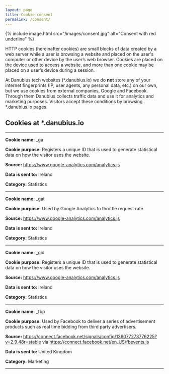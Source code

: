 ```yaml
---
layout: page
title: Cookie consent
permalink: /consent/
---
```


{% include image.html src="/images/consent.jpg" alt="Consent with red underline" %}

HTTP cookies (hereinafter cookies) are small blocks of data created by a web server while a user is browsing a website and placed on the user's computer or other device by the user’s web browser. Cookies are placed on the device used to access a website, and more than one cookie may be placed on a user’s device during a session.

At Danubius tech websites (*.danubius.io) we do **not** store any of your internet fingerprints (IP, user agents, any personal data, etc.) on our own, but we use cookies from external companies, Google and Facebook. Through them Danubius collects traffic data and use it for analytics and marketing purposes. Visitors accept these conditions by browsing \*.danubius.io pages.

## Cookies at *.danubius.io

---

**Cookie name:** _ga

**Cookie purpose:** Registers a unique ID that is used to generate statistical data on how the visitor uses the website.

**Source:** https://www.google-analytics.com/analytics.js

**Data is sent to:** Ireland

**Category:** Statistics

---

**Cookie name:** _gat

**Cookie purpose:** Used by Google Analytics to throttle request rate.

**Source:** https://www.google-analytics.com/analytics.js

**Data is sent to:** Ireland

**Category:** Statistics

---

**Cookie name:** _gid

**Cookie purpose:**  Registers a unique ID that is used to generate statistical data on how the visitor uses the website.

**Source:** https://www.google-analytics.com/analytics.js

**Data is sent to:** Ireland

**Category:** Statistics

---

**Cookie name:** _fbp

**Cookie purpose:**  Used by Facebook to deliver a series of advertisement products such as real time bidding from third party
advertisers.

**Source:** https://connect.facebook.net/signals/config/136077273776225?v=2.9.48r=stable via https://connect.facebook.net/en_US/fbevents.js

**Data is sent to:** United Kingdom

**Category:** Marketing

---
